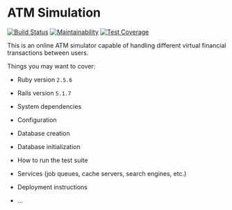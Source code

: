 # ATM Simulation
[![Build Status](https://travis-ci.org/EMacco/atm-simulation.svg?branch=develop)](https://travis-ci.org/EMacco/atm-simulation) [![Maintainability](https://api.codeclimate.com/v1/badges/0474103db20a820c07a5/maintainability)](https://codeclimate.com/github/EMacco/atm-simulation/maintainability) [![Test Coverage](https://api.codeclimate.com/v1/badges/0474103db20a820c07a5/test_coverage)](https://codeclimate.com/github/EMacco/atm-simulation/test_coverage)

This is an online ATM simulator capable of handling different virtual financial transactions between users.

Things you may want to cover:

* Ruby version `2.5.6`

* Rails version `5.1.7`

* System dependencies

* Configuration

* Database creation

* Database initialization

* How to run the test suite

* Services (job queues, cache servers, search engines, etc.)

* Deployment instructions

* ...
